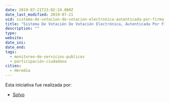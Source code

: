 ```yaml
---
date: 2019-07-21T23:02:24.000Z
date_last_modified: 2019-07-21
uid: sistema-de-votacion-de-votacion-electronica-autenticada-por-firma-digital
title: "Sistema De Votación De Votación Electrónica, Autenticada Por Firma Digital"
description: ""
type: 
website: 
date_ini: 
date_end: 
tags:
  - monitoreo-de-servicios-publicos
  - participación-ciudadana
cities: 
  - Heredia
---
```


Esta iniciativa fue realizada por:

- [Solvo](/organizaciones/solvo)
